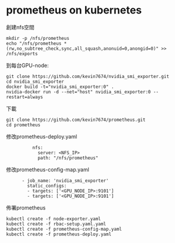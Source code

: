 # prometheus on kubernetes

創建nfs空間
```
mkdir -p /nfs/prometheus
echo "/nfs/prometheus *(rw,no_subtree_check,sync,all_squash,anonuid=0,anongid=0)" >> /nfs/exports
```

到每台GPU-node:
```
git clone https://github.com/kevin7674/nvidia_smi_exporter.git
cd nvidia_smi_exporter
docker build -t="nvidia_smi_exporter:0" .
nvidia-docker run -d --net="host" nvidia_smi_exporter:0 --restart=always
```

下載
```
git clone https://github.com/kevin7674/prometheus.git
cd prometheus
```

修改prometheus-deploy.yaml
```
          nfs:
            server: <NFS_IP>
            path: "/nfs/prometheus"
```

修改prometheus-config-map.yaml
```
      - job_name: 'nvidia_smi_exporter'
        static_configs:
        - targets: ['<GPU_NODE_IP>:9101']
        - targets: ['<GPU_NODE_IP>:9101']
```

佈署prometheus
```
kubectl create -f node-exporter.yaml
kubectl create -f rbac-setup.yaml.yaml
kubectl create -f prometheus-config-map.yaml
kubectl create -f prometheus-deploy.yaml
```





